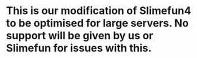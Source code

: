 # This is our modification of Slimefun4 to be optimised for large servers. No support will be given by us or Slimefun for issues with this.
